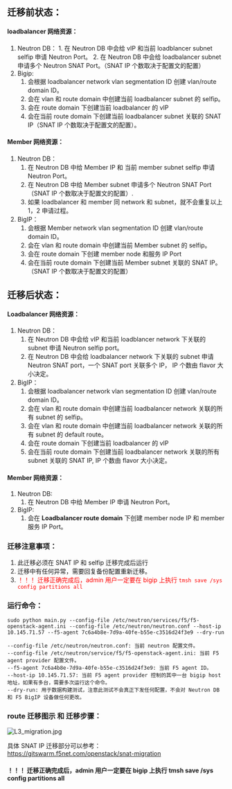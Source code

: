 ## 迁移前状态：

#### loadbalancer 网络资源：
   1. Neutron DB：
     1. 在 Neutron DB 中会给 vIP 和当前 loadblancer subnet selfip 申请 Neutron Port。
     2. 在 Neutron DB 中会给 loadbalancer subnet 申请多个 Neutron SNAT Port。（SNAT IP 个数取决于配置文的配置）
   2. Bigip:
      1. 会根据 loadbalancer network vlan segmentation ID 创建 vlan/route domain ID。
      2. 会在 vlan 和 route domain 中创建当前 loadbalancer subnet 的 selfip。
      3. 会在 route domain 下创建当前 loadbalancer 的 vIP
      4. 会在当前 route domain 下创建当前 loadbalancer subnet 关联的 SNAT IP（SNAT IP 个数取决于配置文的配置）。

#### Member 网络资源：
   1. Neutron DB：
      1. 在 Neutron DB 中给 Member IP 和 当前 member subnet selfip 申请 Neutron Port。
      2. 在 Neutron DB 中给 Member subnet 申请多个 Neutron SNAT Port（SNAT IP 个数取决于配置文的配置）.
      3. 如果 loadbalancer 和 member 同 network 和 subnet，就不会重复以上 1，2 申请过程。
   2. BigIP：
      1. 会根据 Member network vlan segmentation ID 创建 vlan/route domain ID。
      2. 会在 vlan 和 route domain 中创建当前 Member subnet 的 selfip。
      3. 会在 route domain 下创建 member node 和服务 IP Port
      4. 会在当前 route domain 下创建当前 Member subnet 关联的 SNAT IP。（SNAT IP 个数取决于配置文的配置）


## 迁移后状态：

#### Loadbalancer 网络资源：
   1. Neutron DB：
      1. 在 Neutron DB 中会给 vIP 和当前 loadblancer network 下关联的 subnet 申请 Neutron selfip port。
      2. 在 Neutron DB 中会给 loadbalancer network 下关联的 subnet 申请 Neutron SNAT port，一个 SNAT port 关联多个 IP， IP 个数由 flavor 大小决定。
   2. BigIP：
      1. 会根据 loadbalancer network vlan segmentation ID 创建 vlan/route domain ID。 
      2. 会在 vlan 和 route domain 中创建当前 loadbalancer network 关联的所有 subnet 的 selfip。
      3. 会在 vlan 和 route domain 中创建当前 loadbalancer network 关联的所有 subnet 的 default route。
      4. 会在 route domain 下创建当前 loadbalancer 的 vIP
      5. 会在当前 route domain 下创建当前 loadbalancer network 关联的所有 subnet 关联的 SNAT IP, IP 个数由 flavor 大小决定。

#### Member 网络资源：
   1. Neutron DB:
      1. 在 Neutron DB 中给 Member IP 申请 Neutron Port。 
   2. BigIP:
      1. 会在 **Loadbalancer route domain** 下创建 member node IP 和 member 服务 IP Port。

### 迁移注意事项：

1. 此迁移必须在 SNAT IP 和 selfip 迁移完成后运行
2. 迁移中有任何异常，需要回复备份配置重新迁移。
3. <font color="red">！！！ 迁移正确完成后，admin 用户一定要在 bigip 上执行 `tmsh save /sys config partitions all`</font>

### 运行命令：

```
sudo python main.py --config-file /etc/neutron/services/f5/f5-openstack-agent.ini --config-file /etc/neutron/neutron.conf --host-ip 10.145.71.57 --f5-agent 7c6a4b8e-7d9a-40fe-b55e-c3516d24f3e9 --dry-run

--config-file /etc/neutron/neutron.conf: 当前 neutron 配置文件。
--config-file /etc/neutron/service/f5/f5-openstack-agent.ini: 当前 F5 agent provider 配置文件。
--f5-agent 7c6a4b8e-7d9a-40fe-b55e-c3516d24f3e9: 当前 F5 agent ID。
--host-ip 10.145.71.57: 当前 F5 agent provider 控制的其中一台 bigip host 地址，如果有多台，需要多次运行这个命令。
--dry-run: 用于数据构建测试，注意此测试不会真正下发任何配置，不会对 Neutron DB 和 F5 BigIP 设备做任何更改。
```

### route 迁移图示 和 迁移步骤：

![L3_migration.jpg](https://s2.loli.net/2022/06/10/7kPrvlEciXKQHZR.jpg)

具体 SNAT IP 迁移部分可以参考：https://gitswarm.f5net.com/openstack/snat-migration  


#### ！！！ 迁移正确完成后，admin 用户一定要在 bigip 上执行 tmsh save /sys config partitions all
